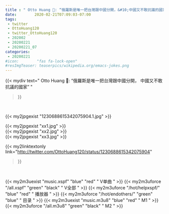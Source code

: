 ```yaml
---
title : " Otto Huang : “俄羅斯是唯一把台灣跟中國分開，&#10;中國又不敢抗議的國家”  "
date:        2020-02-21T07:09:03-07:00
tags:
 - twitter
 - OttoHuang120
 - twitter_OttoHuang120
 - 202002
 - 20200221
 - 20200221_07
categories:
 - 20200221
#icon:        "fas fa-lock-open"
#resImgTeaser: teaserpics/wikipedia.org/emacs-jokes.png
---
```


{{< mydiv text=" Otto Huang : “俄羅斯是唯一把台灣跟中國分開，&#10;中國又不敢抗議的國家”  "
>}}
<br>


 {{< my2jpgexist "1230688615342075904.1.jpg" >}}<br> 

{{< my2jpgexist "xx1.jpg" >}}<br>
{{< my2jpgexist "xx2.jpg" >}}<br>
{{< my2jpgexist "xx3.jpg" >}}<br>


{{< my2linktextonly link="http://twitter.com/OttoHuang120/status/1230688615342075904"
>}}


<br>

{{< my2m3uexist "music.xspf"        "blue"   "red"    " V单曲 " >}} {{< my2m3uforce "/all.xspf"         "green"  "black"  " V全部 " >}} {{< my2m3uforce "/hot/helpxspf/"    "blue"   "red"    " 播放器 " >}} {{< my2m3uforce "/hot/endothers/"   "green"  "blue"   " 目录 " >}} {{< my2m3uexist "music.m3u8"        "blue"   "red"    " M1 " >}} {{< my2m3uforce "/all.m3u8"         "green"  "black"  " M2 " >}} 
